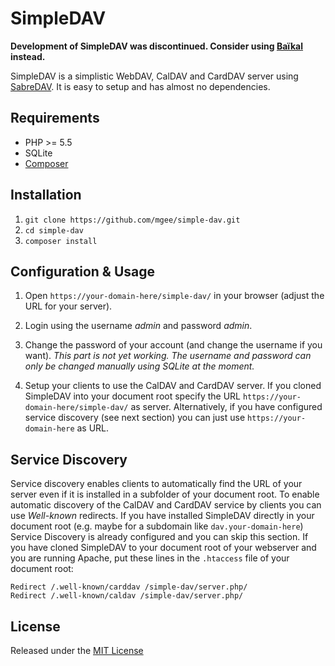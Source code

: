 SimpleDAV
=========

**Development of SimpleDAV was discontinued. Consider using [Baïkal](https://github.com/fruux/Baikal) instead.**

SimpleDAV is a simplistic WebDAV, CalDAV and CardDAV server using [SabreDAV](https://github.com/fruux/sabre-dav).
It is easy to setup and has almost no dependencies.

Requirements
------------
* PHP >= 5.5
* SQLite
* [Composer](https://getcomposer.org/)

Installation
------------

1. `git clone https://github.com/mgee/simple-dav.git`
2. `cd simple-dav`
3. `composer install`

Configuration & Usage
---------------------

1. Open `https://your-domain-here/simple-dav/` in your browser (adjust the URL for your server).

2. Login using the username *admin* and password *admin*.

3. Change the password of your account (and change the username if you want).
*This part is not yet working. The username and password can only be changed manually using SQLite at the moment.*

4. Setup your clients to use the CalDAV and CardDAV server.
If you cloned SimpleDAV into your document root specify the URL `https://your-domain-here/simple-dav/` as server.
Alternatively, if you have configured service discovery (see next section) you can just use `https://your-domain-here` as URL.

Service Discovery
-----------------

Service discovery enables clients to automatically find the URL of your server even if it is installed in a subfolder of your document root.
To enable automatic discovery of the CalDAV and CardDAV service by clients you can use *Well-known* redirects.
If you have installed SimpleDAV directly in your document root (e.g. maybe for a subdomain like `dav.your-domain-here`) Service Discovery is already configured
and you can skip this section.
If you have cloned SimpleDAV to your document root of your webserver and you are running Apache, put these lines in the `.htaccess` file of your document root:
```
Redirect /.well-known/carddav /simple-dav/server.php/
Redirect /.well-known/caldav /simple-dav/server.php/
```

License
-------

Released under the [MIT License](LICENSE)
